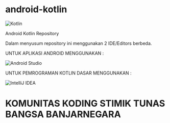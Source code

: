 # android-kotlin
<p>

![Kotlin](https://img.shields.io/badge/kotlin-%237F52FF.svg?style=for-the-badge&logo=kotlin&logoColor=white)

</p>
Android Kotlin Repository

Dalam menyusum repository ini menggunakan 2 IDE/Editors berbeda.

UNTUK APLIKASI ANDROID MENGGUNAKAN :
<p>

![Android Studio](https://img.shields.io/badge/Android%20Studio-3DDC84.svg?style=for-the-badge&logo=android-studio&logoColor=white)

</p>

UNTUK PEMROGRAMAN KOTLIN DASAR MENGGUNAKAN :
<p>

![IntelliJ IDEA](https://img.shields.io/badge/IntelliJIDEA-000000.svg?style=for-the-badge&logo=intellij-idea&logoColor=white)

</p>


# KOMUNITAS KODING STIMIK TUNAS BANGSA BANJARNEGARA
